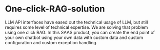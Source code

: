 # One-click-RAG-solution
LLM API interfaces have eased out the technical usage of LLM, but still requires some level of technical expertise. We are solving that problem using one click RAG.  In this SAAS product, you can create the end point of your own chatbot using your own data with custom data and custom configuration and custom exception handling.
